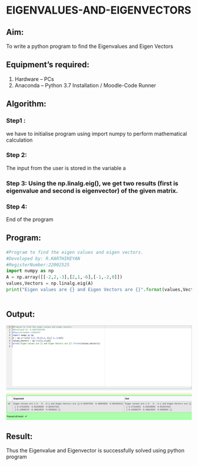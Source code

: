 # EIGENVALUES-AND-EIGENVECTORS
## Aim:
To write a python program to find the Eigenvalues and Eigen Vectors
## Equipment’s required:
1. 	Hardware – PCs
2. 	Anaconda – Python 3.7 Installation / Moodle-Code Runner
## Algorithm:
### Step1 :
we have to initialise program using import numpy to perform mathematical calculation 
### Step 2: 
The input from the user is stored in the variable a

### Step 3: Using the np.linalg.eig(),  we get two results (first is eigenvalue and second is eigenvector) of the given matrix.
### Step 4: 
End of the program

## Program:
```python
#Program to find the eigen values and eigen vectors.
#Developed by: R.KARTHIKEYAN
#RegisterNumber:22002525
import numpy as np
A = np.array([[-2,2,-3],[2,1,-6],[-1,-2,0]])
values,Vectors = np.linalg.eig(A)
print("Eigen values are {} and Eigen Vectors are {}".format(values,Vectors))



```
## Output:
![](eigen.png)

## Result:
Thus the Eigenvalue and Eigenvector is successfully solved using python program
